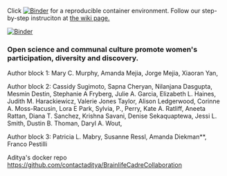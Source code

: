 Click [![Binder](https://mybinder.org/badge_logo.svg)](https://mybinder.org/v2/gh/iuni-cadre/ReproducibilityDemo.git/840d9bf73dcd4f0020ad1e1ffd10ca1e510418e4?urlpath=lab) for a reproducible container environment. Follow our step-by-step instruciton at [the wiki page.](https://github.com/iuni-cadre/ReproducibilityDemo/wiki/A-demo-of-reproducibility)

[![Binder](https://mybinder.org/badge_logo.svg)](https://mybinder.org/v2/gh/iuni-cadre/ReproducibilityDemo.git/d4e0c4e738e054ea24a5ce21fab12dffe1acef70?urlpath=lab/tree/code-data/ReproducibilityDemo.wiki/A-demo-of-reproducibility.md)
### Open science and communal culture promote women's participation, diversity and discovery.

Author block 1:
Mary C. Murphy, Amanda Mejia, Jorge Mejia, Xiaoran Yan, 

Author block 2:
Cassidy Sugimoto, Sapna Cheryan, Nilanjana Dasgupta, Mesmin Destin, Stephanie A Fryberg, Julie A. Garcia, Elizabeth L. Haines, Judith M. Harackiewicz, Valerie Jones Taylor, Alison Ledgerwood, Corinne A. Moss-Racusin, Lora E Park, Sylvia, P., Perry, Kate A. Ratliff, Aneeta Rattan, Diana T. Sanchez, Krishna Savani, Denise Sekaquaptewa, Jessi L. Smith, Dustin B. Thoman, Daryl A. Wout,

Author block 3:
Patricia L. Mabry, Susanne Ressl, Amanda Diekman**, Franco Pestilli

Aditya's docker repo
https://github.com/contactaditya/BrainlifeCadreCollaboration
